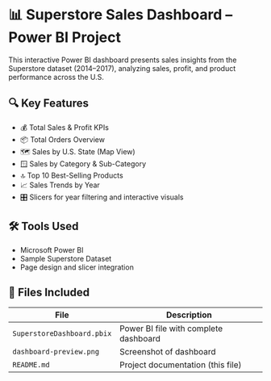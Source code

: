 # 📊 Superstore Sales Dashboard – Power BI Project

This interactive Power BI dashboard presents sales insights from the Superstore dataset (2014–2017), analyzing sales, profit, and product performance across the U.S.

## 🔍 Key Features
- 💰 Total Sales & Profit KPIs
- 📦 Total Orders Overview
- 🗺️ Sales by U.S. State (Map View)
- 🪟 Sales by Category & Sub-Category
- 🔝 Top 10 Best-Selling Products
- 📈 Sales Trends by Year
- 🎛️ Slicers for year filtering and interactive visuals

## 🛠 Tools Used
- Microsoft Power BI
- Sample Superstore Dataset
- Page design and slicer integration

## 📁 Files Included
| File | Description |
|------|-------------|
| `SuperstoreDashboard.pbix` | Power BI file with complete dashboard |
| `dashboard-preview.png` | Screenshot of dashboard |
| `README.md` | Project documentation (this file)
